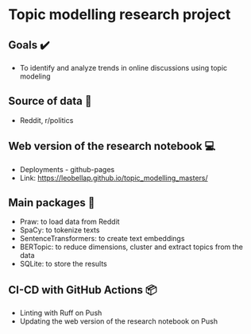 # Topic modelling research project

## Goals :heavy_check_mark:

- To identify and analyze trends in online discussions using topic modeling

## Source of data :microscope:

- Reddit, r/politics

## Web version of the research notebook :computer:

- Deployments - github-pages
- Link: <https://leobellap.github.io/topic_modelling_masters/>

## Main packages :wrench:

- Praw: to load data from Reddit
- SpaCy: to tokenize texts
- SentenceTransformers: to create text embeddings
- BERTopic: to reduce dimensions, cluster and extract topics from the data
- SQLite: to store the results

## CI-CD with GitHub Actions :package:

- Linting with Ruff on Push
- Updating the web version of the research notebook on Push
